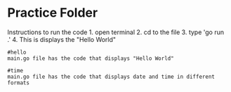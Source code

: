 # Practice Folder
Instructions to run the code
    1. open terminal
    2. cd to the file 
    3. type 'go run .'
    4. This is displays the "Hello World"
    
    #hello
    main.go file has the code that displays "Hello World" 

    #time
    main.go file has the code that displays date and time in different formats


